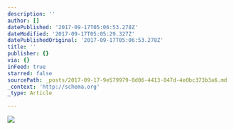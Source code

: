 ```yaml
---
description: ''
author: []
datePublished: '2017-09-17T05:06:53.278Z'
dateModified: '2017-09-17T05:05:29.327Z'
datePublishedOriginal: '2017-09-17T05:06:53.278Z'
title: ''
publisher: {}
via: {}
inFeed: true
starred: false
sourcePath: _posts/2017-09-17-9e579979-8d06-4413-847d-4e0bc373b3a6.md
_context: 'http://schema.org'
_type: Article

---
```

![](https://the-grid-user-content.s3-us-west-2.amazonaws.com/611cd46f-9c61-44eb-a987-f075c1af277a.jpg)